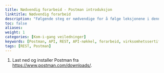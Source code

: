 ```yaml
---
title: Nødvendig forarbeid - Postman introduksjon
linktitle: Nødvendig forarbeid
description: "Følgende steg er nødvendige for å følge leksjonene i denne introduksjonen."
toc: false
aliases:
weight: 1
categories: [Kom-i-gang veiledninger]
keywords: [Postman, API, REST, API-nøkkel, forarbeid, virksomhetssertifikat]
tags: [REST, Postman]
---
```


1. Last ned og installer Postman fra https://www.postman.com/downloads/.